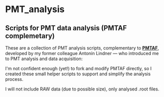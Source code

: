 # PMT_analysis
Scripts for PMT data analysis (PMTAF complemetary)
--------------------------------------------------

These are a collection of PMT analysis scripts, complementary to [**PMTAF**]((https://github.com/karbenatek/PMTAF.git)), developed by my former colleague Antonín Lindner — who introduced me to PMT analysis and data acquisition:

I'm not confident enough (yet!) to fork and modify PMTAF directly, so I created these small helper scripts to support and simplify the analysis process.


I will not include RAW data (due to possible size), only analysed .root files.
